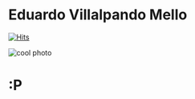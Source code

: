 # Eduardo Villalpando Mello
[![Hits](https://hits.seeyoufarm.com/api/count/incr/badge.svg?url=https%3A%2F%2Fgithub.com%2Fedvilme&count_bg=%2379C83D&title_bg=%23555555&icon=github.svg&icon_color=%23E7E7E7&title=Visits&edge_flat=false)](https://hits.seeyoufarm.com)




![cool photo](https://api.microlink.io?url=https%3A%2F%2Fgithub.com%2Fedvilme%2F&screenshot=true&meta=false&embed=screenshot.url)
# :P
